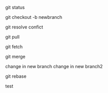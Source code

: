 git status

git checkout -b newbranch

git resolve confict

git pull

git fetch

git merge

change in new branch
change in new branch2

git rebase

test